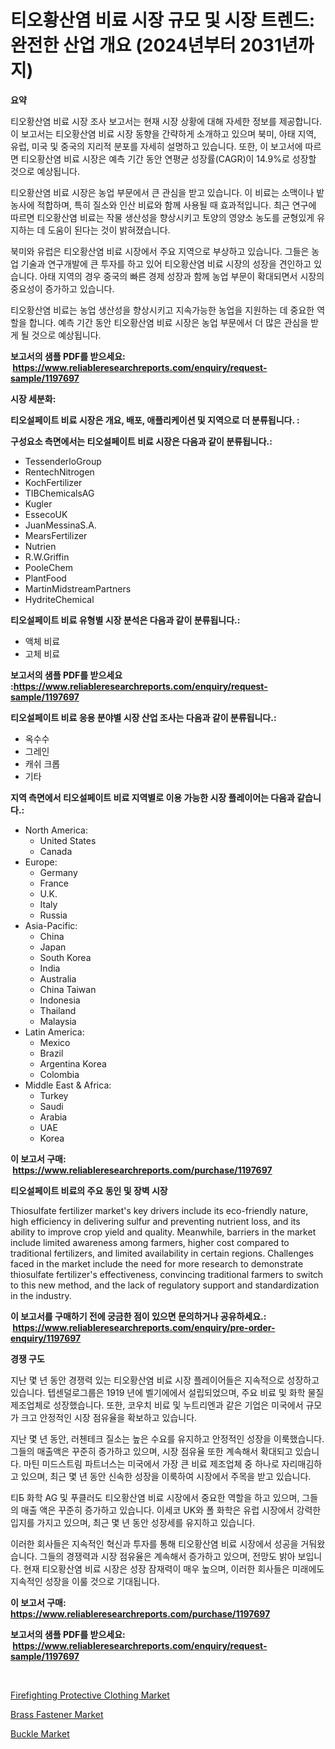 <p><h1>티오황산염 비료 시장 규모 및 시장 트렌드: 완전한 산업 개요 (2024년부터 2031년까지)</h1></p><p><strong>요약</strong></p>
<p><p>티오황산염 비료 시장 조사 보고서는 현재 시장 상황에 대해 자세한 정보를 제공합니다. 이 보고서는 티오황산염 비료 시장 동향을 간략하게 소개하고 있으며 북미, 아태 지역, 유럽, 미국 및 중국의 지리적 분포를 자세히 설명하고 있습니다. 또한, 이 보고서에 따르면 티오황산염 비료 시장은 예측 기간 동안 연평균 성장률(CAGR)이 14.9%로 성장할 것으로 예상됩니다.</p><p>티오황산염 비료 시장은 농업 부문에서 큰 관심을 받고 있습니다. 이 비료는 소맥이나 밭농사에 적합하며, 특히 질소와 인산 비료와 함께 사용될 때 효과적입니다. 최근 연구에 따르면 티오황산염 비료는 작물 생산성을 향상시키고 토양의 영양소 농도를 균형있게 유지하는 데 도움이 된다는 것이 밝혀졌습니다.</p><p>북미와 유럽은 티오황산염 비료 시장에서 주요 지역으로 부상하고 있습니다. 그들은 농업 기술과 연구개발에 큰 투자를 하고 있어 티오황산염 비료 시장의 성장을 견인하고 있습니다. 아태 지역의 경우 중국의 빠른 경제 성장과 함께 농업 부문이 확대되면서 시장의 중요성이 증가하고 있습니다.</p><p>티오황산염 비료는 농업 생산성을 향상시키고 지속가능한 농업을 지원하는 데 중요한 역할을 합니다. 예측 기간 동안 티오황산염 비료 시장은 농업 부문에서 더 많은 관심을 받게 될 것으로 예상됩니다.</p></p>
<p><strong>보고서의 샘플 PDF를 받으세요: &nbsp;<a href="https://www.reliableresearchreports.com/enquiry/request-sample/1197697">https://www.reliableresearchreports.com/enquiry/request-sample/1197697</a></strong></p>
<p><strong>시장 세분화:</strong></p>
<p><strong> 티오설페이트 비료 시장은 개요, 배포, 애플리케이션 및 지역으로 더 분류됩니다. :</strong></p>
<p><strong>구성요소 측면에서는 티오설페이트 비료 시장은 다음과 같이 분류됩니다.:</strong></p>
<p><ul><li>TessenderloGroup</li><li>RentechNitrogen</li><li>KochFertilizer</li><li>TIBChemicalsAG</li><li>Kugler</li><li>EssecoUK</li><li>JuanMessinaS.A.</li><li>MearsFertilizer</li><li>Nutrien</li><li>R.W.Griffin</li><li>PooleChem</li><li>PlantFood</li><li>MartinMidstreamPartners</li><li>HydriteChemical</li></ul></p>
<p><strong> 티오설페이트 비료 유형별 시장 분석은 다음과 같이 분류됩니다.:</strong></p>
<p><ul><li>액체 비료</li><li>고체 비료</li></ul></p>
<p><strong>보고서의 샘플 PDF를 받으세요 :<a href="https://www.reliableresearchreports.com/enquiry/request-sample/1197697">https://www.reliableresearchreports.com/enquiry/request-sample/1197697</a></strong></p>
<p><strong> 티오설페이트 비료 응용 분야별 시장 산업 조사는 다음과 같이 분류됩니다.:</strong></p>
<p><ul><li>옥수수</li><li>그레인</li><li>캐쉬 크롭</li><li>기타</li></ul></p>
<p><strong>지역 측면에서 티오설페이트 비료 지역별로 이용 가능한 시장 플레이어는 다음과 같습니다.:</strong></p>
<p><ul>
    <li>
        North America:
        <ul>
            <li>United States</li>
            <li>Canada</li>
        </ul>
    </li>
    <li>
        Europe:
        <ul>
            <li>Germany</li>
            <li>France</li>
            <li>U.K.</li>
            <li>Italy</li>
            <li>Russia</li>
        </ul>
    </li>
    <li>
        Asia-Pacific:
        <ul>
            <li>China</li>
            <li>Japan</li>
            <li>South Korea</li>
            <li>India</li>
            <li>Australia</li>
            <li>China Taiwan</li>
            <li>Indonesia</li>
            <li>Thailand</li>
            <li>Malaysia</li>
        </ul>
    </li>
    <li>
        Latin America:
        <ul>
            <li>Mexico</li>
            <li>Brazil</li>
            <li>Argentina Korea</li>
            <li>Colombia</li>
        </ul>
    </li>
    <li>
        Middle East & Africa:
        <ul>
            <li>Turkey</li>
            <li>Saudi</li>
            <li>Arabia</li>
            <li>UAE</li>
            <li>Korea</li>
        </ul>
    </li>
    </ul></p>
<p><strong>이 보고서 구매: &nbsp;<a href="https://www.reliableresearchreports.com/purchase/1197697">https://www.reliableresearchreports.com/purchase/1197697</a></strong></p>
<p><strong>티오설페이트 비료의 주요 동인 및 장벽 시장</strong></p>
<p><p>Thiosulfate fertilizer market's key drivers include its eco-friendly nature, high efficiency in delivering sulfur and preventing nutrient loss, and its ability to improve crop yield and quality. Meanwhile, barriers in the market include limited awareness among farmers, higher cost compared to traditional fertilizers, and limited availability in certain regions. Challenges faced in the market include the need for more research to demonstrate thiosulfate fertilizer's effectiveness, convincing traditional farmers to switch to this new method, and the lack of regulatory support and standardization in the industry.</p></p>
<p><strong>이 보고서를 구매하기 전에 궁금한 점이 있으면 문의하거나 공유하세요.: &nbsp;<a href="https://www.reliableresearchreports.com/enquiry/pre-order-enquiry/1197697">https://www.reliableresearchreports.com/enquiry/pre-order-enquiry/1197697</a></strong></p>
<p><strong>경쟁 구도</strong></p>
<p><p>지난 몇 년 동안 경쟁력 있는 티오황산염 비료 시장 플레이어들은 지속적으로 성장하고 있습니다. 텝센덜로그룹은 1919 년에 벨기에에서 설립되었으며, 주요 비료 및 화학 물질 제조업체로 성장했습니다. 또한, 코우치 비료 및 누트리엔과 같은 기업은 미국에서 규모가 크고 안정적인 시장 점유율을 확보하고 있습니다. </p><p>지난 몇 년 동안, 러첸테크 질소는 높은 수요를 유지하고 안정적인 성장을 이룩했습니다. 그들의 매출액은 꾸준히 증가하고 있으며, 시장 점유율 또한 계속해서 확대되고 있습니다. 마틴 미드스트림 파트너스는 미국에서 가장 큰 비료 제조업체 중 하나로 자리매김하고 있으며, 최근 몇 년 동안 신속한 성장을 이룩하여 시장에서 주목을 받고 있습니다. </p><p>티Б 화학 AG 및 푸클러도 티오황산염 비료 시장에서 중요한 역할을 하고 있으며, 그들의 매출 액은 꾸준히 증가하고 있습니다. 이세코 UK와 폴 화학은 유럽 시장에서 강력한 입지를 가지고 있으며, 최근 몇 년 동안 성장세를 유지하고 있습니다.</p><p>이러한 회사들은 지속적인 혁신과 투자를 통해 티오황산염 비료 시장에서 성공을 거둬왔습니다. 그들의 경쟁력과 시장 점유율은 계속해서 증가하고 있으며, 전망도 밝아 보입니다. 현재 티오황산염 비료 시장은 성장 잠재력이 매우 높으며, 이러한 회사들은 미래에도 지속적인 성장을 이룰 것으로 기대됩니다.</p></p>
<p><strong>이 보고서 구매: &nbsp; <a href="https://www.reliableresearchreports.com/purchase/1197697">https://www.reliableresearchreports.com/purchase/1197697</a></strong></p>
<p><strong>보고서의 샘플 PDF를 받으세요: &nbsp;<a href="https://www.reliableresearchreports.com/enquiry/request-sample/1197697">https://www.reliableresearchreports.com/enquiry/request-sample/1197697</a></strong><strong></strong></p>
<p>&nbsp;</p>
<p><p><a href="https://github.com/provorikovar/Market-Research-Report-List-3/blob/main/firefighting-protective-clothing-market.md">Firefighting Protective Clothing Market</a></p><p><a href="https://github.com/angelajermaine/Market-Research-Report-List-2/blob/main/brass-fastener-market.md">Brass Fastener Market</a></p><p><a href="https://github.com/beatblasta/Market-Research-Report-List-2/blob/main/buckle-market.md">Buckle Market</a></p></p>